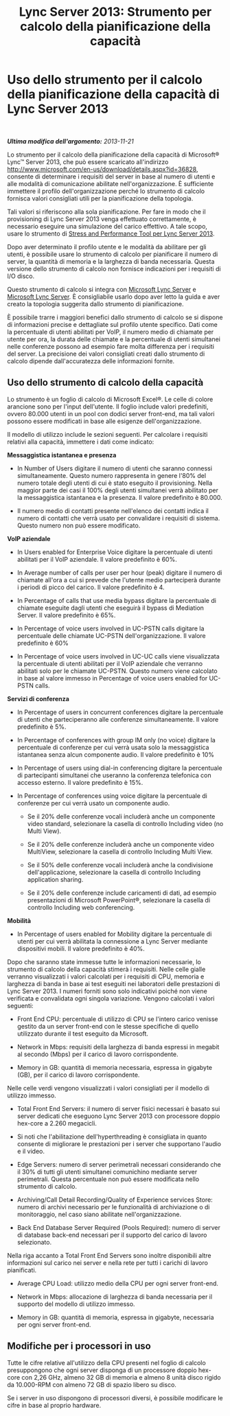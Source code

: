 ﻿---
title: "Lync Server 2013: Strumento per calcolo della pianificazione della capacità"
TOCTitle: "Lync Server 2013: Strumento per calcolo della pianificazione della capacità"
ms:assetid: e86c1f05-1393-408a-9549-6001572ec50d
ms:mtpsurl: https://technet.microsoft.com/it-it/library/Dn362852(v=OCS.15)
ms:contentKeyID: 56269984
ms.date: 08/24/2015
mtps_version: v=OCS.15
ms.translationtype: HT
---

# Uso dello strumento per il calcolo della pianificazione della capacità di Lync Server 2013

 

_**Ultima modifica dell'argomento:** 2013-11-21_

Lo strumento per il calcolo della pianificazione della capacità di Microsoft® Lync™ Server 2013, che può essere scaricato all'indirizzo <http://www.microsoft.com/en-us/download/details.aspx?id=36828>, consente di determinare i requisiti del server in base al numero di utenti e alle modalità di comunicazione abilitate nell'organizzazione. È sufficiente immettere il profilo dell'organizzazione perché lo strumento di calcolo fornisca valori consigliati utili per la pianificazione della topologia.

Tali valori si riferiscono alla sola pianificazione. Per fare in modo che il provisioning di Lync Server 2013 venga effettuato correttamente, è necessario eseguire una simulazione del carico effettivo. A tale scopo, usare lo strumento di [Stress and Performance Tool per Lync Server 2013](http://go.microsoft.com/fwlink/?linkid=282724).

Dopo aver determinato il profilo utente e le modalità da abilitare per gli utenti, è possibile usare lo strumento di calcolo per pianificare il numero di server, la quantità di memoria e la larghezza di banda necessaria. Questa versione dello strumento di calcolo non fornisce indicazioni per i requisiti di I/O disco.

Questo strumento di calcolo si integra con [Microsoft Lync Server](http://go.microsoft.com/fwlink/?linkid=282725) e [Microsoft Lync Server](lync-server-2013-planning.md). È consigliabile usarlo dopo aver letto la guida e aver creato la topologia suggerita dallo strumento di pianificazione.

È possibile trarre i maggiori benefici dallo strumento di calcolo se si dispone di informazioni precise e dettagliate sul profilo utente specifico. Dati come la percentuale di utenti abilitati per VoIP, il numero medio di chiamate per utente per ora, la durata delle chiamate e la percentuale di utenti simultanei nelle conferenze possono ad esempio fare molta differenza per i requisiti del server. La precisione dei valori consigliati creati dallo strumento di calcolo dipende dall'accuratezza delle informazioni fornite.

## Uso dello strumento di calcolo della capacità

Lo strumento è un foglio di calcolo di Microsoft Excel®. Le celle di colore arancione sono per l'input dell'utente. Il foglio include valori predefiniti, ovvero 80.000 utenti in un pool con dodici server front-end, ma tali valori possono essere modificati in base alle esigenze dell'organizzazione.

Il modello di utilizzo include le sezioni seguenti. Per calcolare i requisiti relativi alla capacità, immettere i dati come indicato:

**Messaggistica istantanea e presenza**

  - In Number of Users digitare il numero di utenti che saranno connessi simultaneamente. Questo numero rappresenta in genere l'80% del numero totale degli utenti di cui è stato eseguito il provisioning. Nella maggior parte dei casi il 100% degli utenti simultanei verrà abilitato per la messaggistica istantanea e la presenza. Il valore predefinito è 80.000.

  - Il numero medio di contatti presente nell'elenco dei contatti indica il numero di contatti che verrà usato per convalidare i requisiti di sistema. Questo numero non può essere modificato.

**VoIP aziendale**

  - In Users enabled for Enterprise Voice digitare la percentuale di utenti abilitati per il VoIP aziendale. Il valore predefinito è 60%.

  - In Average number of calls per user per hour (peak) digitare il numero di chiamate all'ora a cui si prevede che l'utente medio parteciperà durante i periodi di picco del carico. Il valore predefinito è 4.

  - In Percentage of calls that use media bypass digitare la percentuale di chiamate eseguite dagli utenti che eseguirà il bypass di Mediation Server. Il valore predefinito è 65%.

  - In Percentage of voice users involved in UC-PSTN calls digitare la percentuale delle chiamate UC-PSTN dell'organizzazione. Il valore predefinito è 60%

  - In Percentage of voice users involved in UC-UC calls viene visualizzata la percentuale di utenti abilitati per il VoIP aziendale che verranno abilitati solo per le chiamate UC-PSTN. Questo numero viene calcolato in base al valore immesso in Percentage of voice users enabled for UC-PSTN calls.

**Servizi di conferenza**

  - In Percentage of users in concurrent conferences digitare la percentuale di utenti che parteciperanno alle conferenze simultaneamente. Il valore predefinito è 5%.

  - In Percentage of conferences with group IM only (no voice) digitare la percentuale di conferenze per cui verrà usata solo la messaggistica istantanea senza alcun componente audio. Il valore predefinito è 10%

  - In Percentage of users using dial-in conferencing digitare la percentuale di partecipanti simultanei che useranno la conferenza telefonica con accesso esterno. Il valore predefinito è 15%.

  - In Percentage of conferences using voice digitare la percentuale di conferenze per cui verrà usato un componente audio.
    
      - Se il 20% delle conferenze vocali includerà anche un componente video standard, selezionare la casella di controllo Including video (no Multi View).
    
      - Se il 20% delle conferenze includerà anche un componente video MultiView, selezionare la casella di controllo Including Multi View.
    
      - Se il 50% delle conferenze vocali includerà anche la condivisione dell'applicazione, selezionare la casella di controllo Including application sharing.
    
      - Se il 20% delle conferenze include caricamenti di dati, ad esempio presentazioni di Microsoft PowerPoint®, selezionare la casella di controllo Including web conferencing.

**Mobilità**

  - In Percentage of users enabled for Mobility digitare la percentuale di utenti per cui verrà abilitata la connessione a Lync Server mediante dispositivi mobili. Il valore predefinito è 40%.

Dopo che saranno state immesse tutte le informazioni necessarie, lo strumento di calcolo della capacità stimerà i requisiti. Nelle celle gialle verranno visualizzati i valori calcolati per i requisiti di CPU, memoria e larghezza di banda in base ai test eseguiti nei laboratori delle prestazioni di Lync Server 2013. I numeri forniti sono solo indicativi poiché non viene verificata e convalidata ogni singola variazione. Vengono calcolati i valori seguenti:

  - Front End CPU: percentuale di utilizzo di CPU se l'intero carico venisse gestito da un server front-end con le stesse specifiche di quello utilizzato durante il test eseguito da Microsoft.

  - Network in Mbps: requisiti della larghezza di banda espressi in megabit al secondo (Mbps) per il carico di lavoro corrispondente.

  - Memory in GB: quantità di memoria necessaria, espressa in gigabyte (GB), per il carico di lavoro corrispondente.

Nelle celle verdi vengono visualizzati i valori consigliati per il modello di utilizzo immesso.

  - Total Front End Servers: il numero di server fisici necessari è basato sui server dedicati che eseguono Lync Server 2013 con processore doppio hex-core a 2.260 megacicli.

  - Si noti che l'abilitazione dell'hyperthreading è consigliata in quanto consente di migliorare le prestazioni per i server che supportano l'audio e il video.

  - Edge Servers: numero di server perimetrali necessari considerando che il 30% di tutti gli utenti simultanei comunichino mediante server perimetrali. Questa percentuale non può essere modificata nello strumento di calcolo.

  - Archiving/Call Detail Recording/Quality of Experience services Store: numero di archivi necessario per le funzionalità di archiviazione o di monitoraggio, nel caso siano abilitate nell'organizzazione.

  - Back End Database Server Required (Pools Required): numero di server di database back-end necessari per il supporto del carico di lavoro selezionato.

Nella riga accanto a Total Front End Servers sono inoltre disponibili altre informazioni sul carico nei server e nella rete per tutti i carichi di lavoro pianificati.

  - Average CPU Load: utilizzo medio della CPU per ogni server front-end.

  - Network in Mbps: allocazione di larghezza di banda necessaria per il supporto del modello di utilizzo immesso.

  - Memory in GB: quantità di memoria, espressa in gigabyte, necessaria per ogni server front-end.

## Modifiche per i processori in uso

Tutte le cifre relative all'utilizzo della CPU presenti nel foglio di calcolo presuppongono che ogni server disponga di un processore doppio hex-core con 2,26 GHz, almeno 32 GB di memoria e almeno 8 unità disco rigido da 10.000-RPM con almeno 72 GB di spazio libero su disco.

Se i server in uso dispongono di processori diversi, è possibile modificare le cifre in base al proprio hardware.

